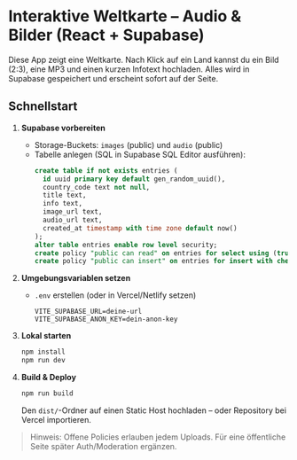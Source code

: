 # Interaktive Weltkarte – Audio & Bilder (React + Supabase)

Diese App zeigt eine Weltkarte. Nach Klick auf ein Land kannst du ein Bild (2:3), eine MP3 und einen kurzen Infotext hochladen. Alles wird in Supabase gespeichert und erscheint sofort auf der Seite.

## Schnellstart

1. **Supabase vorbereiten**
   - Storage-Buckets: `images` (public) und `audio` (public)
   - Tabelle anlegen (SQL in Supabase SQL Editor ausführen):
     ```sql
     create table if not exists entries (
       id uuid primary key default gen_random_uuid(),
       country_code text not null,
       title text,
       info text,
       image_url text,
       audio_url text,
       created_at timestamp with time zone default now()
     );
     alter table entries enable row level security;
     create policy "public can read" on entries for select using (true);
     create policy "public can insert" on entries for insert with check (true);
     ```

2. **Umgebungsvariablen setzen**
   - `.env` erstellen (oder in Vercel/Netlify setzen)
     ```env
     VITE_SUPABASE_URL=deine-url
     VITE_SUPABASE_ANON_KEY=dein-anon-key
     ```

3. **Lokal starten**
   ```bash
   npm install
   npm run dev
   ```

4. **Build & Deploy**
   ```bash
   npm run build
   ```
   Den `dist/`-Ordner auf einen Static Host hochladen – oder Repository bei Vercel importieren.

> Hinweis: Offene Policies erlauben jedem Uploads. Für eine öffentliche Seite später Auth/Moderation ergänzen.
